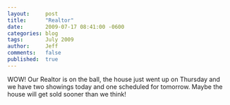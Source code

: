 ```yaml
---
layout:     post
title:      "Realtor"
date:       2009-07-17 08:41:00 -0600
categories: blog
tags:       July 2009
author:     Jeff
comments:   false
published:  true
---
```

WOW! Our Realtor is on the ball, the house just went up on Thursday and we have two showings today and one scheduled for tomorrow. Maybe the house will get sold sooner than we think!
